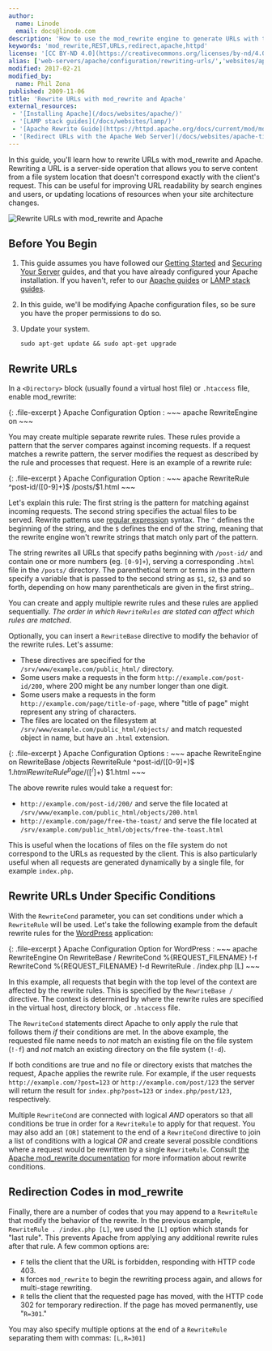 ```yaml
---
author:
  name: Linode
  email: docs@linode.com
description: 'How to use the mod_rewrite engine to generate URLs with the Apache HTTP server.'
keywords: 'mod_rewrite,REST,URLs,redirect,apache,httpd'
license: '[CC BY-ND 4.0](https://creativecommons.org/licenses/by-nd/4.0)'
alias: ['web-servers/apache/configuration/rewriting-urls/','websites/apache-tips-and-tricks/rewrite-urls-with-modrewrite-and-apache/']
modified: 2017-02-21
modified_by:
  name: Phil Zona
published: 2009-11-06
title: 'Rewrite URLs with mod_rewrite and Apache'
external_resources:
 - '[Installing Apache](/docs/websites/apache/)'
 - '[LAMP stack guides](/docs/websites/lamp/)'
 - '[Apache Rewrite Guide](https://httpd.apache.org/docs/current/mod/mod_rewrite.html)'
 - '[Redirect URLs with the Apache Web Server](/docs/websites/apache-tips-and-tricks/redirect-urls-with-the-apache-web-server)'
---
```


In this guide, you'll learn how to rewrite URLs with mod_rewrite and Apache. Rewriting a URL is a server-side operation that allows you to serve content from a file system location that doesn't correspond exactly with the client's request. This can be useful for improving URL readability by search engines and users, or updating locations of resources when your site architecture changes.

![Rewrite URLs with mod_rewrite and Apache](/docs/assets/rewrite-urls-with-modrewrite-and-apache.png "Rewrite URLs with mod_rewrite and Apache")

## Before You Begin

1.  This guide assumes you have followed our [Getting Started](/docs/getting-started) and [Securing Your Server](/docs/security/securing-your-server) guides, and that you have already configured your Apache installation. If you haven't, refer to our [Apache guides](https://www.linode.com/docs/websites/apache/) or [LAMP stack guides](https://www.linode.com/docs/websites/lamp/).

2.  In this guide, we'll be modifying Apache configuration files, so be sure you have the proper permissions to do so.

3.  Update your system.

        sudo apt-get update && sudo apt-get upgrade

## Rewrite URLs

In a `<Directory>` block (usually found a virtual host file) or `.htaccess` file, enable mod_rewrite:

{: .file-excerpt }
Apache Configuration Option
:   ~~~ apache
    RewriteEngine on
    ~~~

You may create multiple separate rewrite rules. These rules provide a pattern that the server compares against incoming requests. If a request matches a rewrite pattern, the server modifies the request as described by the rule and processes that request. Here is an example of a rewrite rule:

{: .file-excerpt }
Apache Configuration Option
:   ~~~ apache
    RewriteRule ^post-id/([0-9]+)$ /posts/$1.html
    ~~~

Let's explain this rule: The first string is the pattern for matching against incoming requests. The second string specifies the actual files to be served. Rewrite patterns use [regular expression](https://en.wikipedia.org/wiki/Regular_expression) syntax. The `^` defines the beginning of the string, and the `$` defines the end of the string, meaning that the rewrite engine won't rewrite strings that  match only part of the pattern.

The string rewrites all URLs that specify paths beginning with `/post-id/` and contain one or more numbers (eg. `[0-9]+`), serving a corresponding `.html` file in the `/posts/` directory. The parenthetical term or terms in the pattern specify a variable that is passed to the second string as `$1`, `$2`, `$3` and so forth, depending on how many parentheticals are given in the first string..

You can create and apply multiple rewrite rules and these rules are applied sequentially. *The order in which `RewriteRules` are stated can affect which rules are matched*.

Optionally, you can insert a `RewriteBase` directive to modify the behavior of the rewrite rules. Let's assume:

-   These directives are specified for the `/srv/www/example.com/public_html/` directory.
-   Some users make a requests in the form `http://example.com/post-id/200`, where 200 might be any number longer than one digit.
-   Some users make a requests in the form `http://example.com/page/title-of-page`, where "title of page" might represent any string of characters.
-   The files are located on the filesystem at `/srv/www/example.com/public_html/objects/` and match requested object in name, but have an `.html` extension.

{: .file-excerpt }
Apache Configuration Options
:   ~~~ apache
    RewriteEngine on
    RewriteBase /objects
    RewriteRule ^post-id/([0-9]+)$ $1.html
    RewriteRule ^page/([^/]+)$ $1.html
    ~~~

The above rewrite rules would take a request for:

-   `http://example.com/post-id/200/` and serve the file located at `/srv/www/example.com/public_html/objects/200.html`
-   `http://example.com/page/free-the-toast/` and serve the file located at `/srv/example.com/public_html/objects/free-the-toast.html`

This is useful when the locations of files on the file system do not correspond to the URLs as requested by the client. This is also particularly useful when all requests are generated dynamically by a single file, for example `index.php`.

## Rewrite URLs Under Specific Conditions

With the `RewriteCond` parameter, you can set conditions under which a `RewriteRule` will be used. Let's take the following example from the default rewrite rules for the [WordPress](/docs/web-applications/cms-guides/wordpress/) application:

{: .file-excerpt }
Apache Configuration Option for WordPress
:   ~~~ apache
    RewriteEngine On
    RewriteBase /
    RewriteCond %{REQUEST_FILENAME} !-f
    RewriteCond %{REQUEST_FILENAME} !-d
    RewriteRule . /index.php [L]
    ~~~

In this example, all requests that begin with the top level of the context are affected by the rewrite rules. This is specified by the `RewriteBase /` directive. The context is determined by where the rewrite rules are specified in the virtual host, directory block, or `.htaccess` file.

The `RewriteCond` statements direct Apache to only apply the rule that follows them *if* their conditions are met. In the above example, the requested file name needs to *not* match an existing file on the file system (`!-f`) and *not* match an existing directory on the file system (`!-d`).

If both conditions are true and no file or directory exists that matches the request, Apache applies the rewrite rule. For example, if the user requests `http://example.com/?post=123` or `http://example.com/post/123` the server will return the result for `index.php?post=123` or `index.php/post/123`, respectively.

Multiple `RewriteCond` are connected with logical *AND* operators so that all conditions be true in order for a `RewriteRule` to apply for that request. You may also add an `[OR]` statement to the end of a `RewriteCond` directive to join a list of conditions with a logical *OR* and create several possible conditions where a request would be rewritten by a single `RewriteRule`. Consult [the Apache mod_rewrite documentation](https://httpd.apache.org/docs/current/mod/mod_rewrite.html) for more information about rewrite conditions.

## Redirection Codes in mod_rewrite

Finally, there are a number of codes that you may append to a `RewriteRule` that modify the behavior of the rewrite. In the previous example, `RewriteRule . /index.php [L]`, we used the `[L]` option which stands for "last rule". This prevents Apache from applying any additional rewrite rules after that rule. A few common options are:

-   `F` tells the client that the URL is forbidden, responding with HTTP code 403.
-   `N` forces `mod_rewrite` to begin the rewriting process again, and allows for multi-stage rewriting.
-   `R` tells the client that the requested page has moved, with the HTTP code 302 for temporary redirection. If the page has moved permanently, use "`R=301`."

You may also specify multiple options at the end of a `RewriteRule` separating them with commas: `[L,R=301]`
